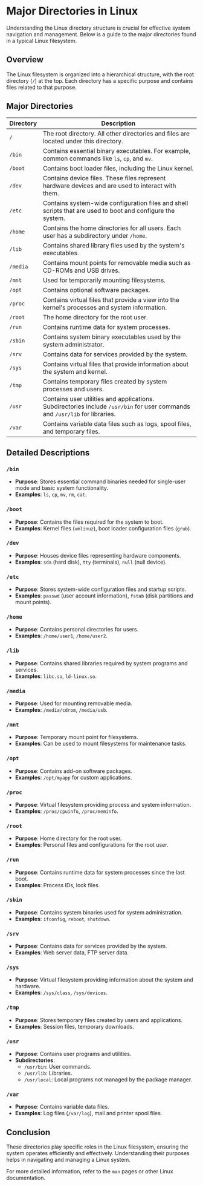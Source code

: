 # Major Directories in Linux

Understanding the Linux directory structure is crucial for effective system navigation and management. Below is a guide to the major directories found in a typical Linux filesystem.

## Overview

The Linux filesystem is organized into a hierarchical structure, with the root directory (`/`) at the top. Each directory has a specific purpose and contains files related to that purpose.

## Major Directories

| Directory  | Description |
|------------|-------------|
| `/`        | The root directory. All other directories and files are located under this directory. |
| `/bin`     | Contains essential binary executables. For example, common commands like `ls`, `cp`, and `mv`. |
| `/boot`    | Contains boot loader files, including the Linux kernel. |
| `/dev`     | Contains device files. These files represent hardware devices and are used to interact with them. |
| `/etc`     | Contains system-wide configuration files and shell scripts that are used to boot and configure the system. |
| `/home`    | Contains the home directories for all users. Each user has a subdirectory under `/home`. |
| `/lib`     | Contains shared library files used by the system's executables. |
| `/media`   | Contains mount points for removable media such as CD-ROMs and USB drives. |
| `/mnt`     | Used for temporarily mounting filesystems. |
| `/opt`     | Contains optional software packages. |
| `/proc`    | Contains virtual files that provide a view into the kernel's processes and system information. |
| `/root`    | The home directory for the root user. |
| `/run`     | Contains runtime data for system processes. |
| `/sbin`    | Contains system binary executables used by the system administrator. |
| `/srv`     | Contains data for services provided by the system. |
| `/sys`     | Contains virtual files that provide information about the system and kernel. |
| `/tmp`     | Contains temporary files created by system processes and users. |
| `/usr`     | Contains user utilities and applications. Subdirectories include `/usr/bin` for user commands and `/usr/lib` for libraries. |
| `/var`     | Contains variable data files such as logs, spool files, and temporary files. |

## Detailed Descriptions

### `/bin`
- **Purpose**: Stores essential command binaries needed for single-user mode and basic system functionality.
- **Examples**: `ls`, `cp`, `mv`, `rm`, `cat`.

### `/boot`
- **Purpose**: Contains the files required for the system to boot.
- **Examples**: Kernel files (`vmlinuz`), boot loader configuration files (`grub`).

### `/dev`
- **Purpose**: Houses device files representing hardware components.
- **Examples**: `sda` (hard disk), `tty` (terminals), `null` (null device).

### `/etc`
- **Purpose**: Stores system-wide configuration files and startup scripts.
- **Examples**: `passwd` (user account information), `fstab` (disk partitions and mount points).

### `/home`
- **Purpose**: Contains personal directories for users.
- **Examples**: `/home/user1`, `/home/user2`.

### `/lib`
- **Purpose**: Contains shared libraries required by system programs and services.
- **Examples**: `libc.so`, `ld-linux.so`.

### `/media`
- **Purpose**: Used for mounting removable media.
- **Examples**: `/media/cdrom`, `/media/usb`.

### `/mnt`
- **Purpose**: Temporary mount point for filesystems.
- **Examples**: Can be used to mount filesystems for maintenance tasks.

### `/opt`
- **Purpose**: Contains add-on software packages.
- **Examples**: `/opt/myapp` for custom applications.

### `/proc`
- **Purpose**: Virtual filesystem providing process and system information.
- **Examples**: `/proc/cpuinfo`, `/proc/meminfo`.

### `/root`
- **Purpose**: Home directory for the root user.
- **Examples**: Personal files and configurations for the root user.

### `/run`
- **Purpose**: Contains runtime data for system processes since the last boot.
- **Examples**: Process IDs, lock files.

### `/sbin`
- **Purpose**: Contains system binaries used for system administration.
- **Examples**: `ifconfig`, `reboot`, `shutdown`.

### `/srv`
- **Purpose**: Contains data for services provided by the system.
- **Examples**: Web server data, FTP server data.

### `/sys`
- **Purpose**: Virtual filesystem providing information about the system and hardware.
- **Examples**: `/sys/class`, `/sys/devices`.

### `/tmp`
- **Purpose**: Stores temporary files created by users and applications.
- **Examples**: Session files, temporary downloads.

### `/usr`
- **Purpose**: Contains user programs and utilities.
- **Subdirectories**:
  - `/usr/bin`: User commands.
  - `/usr/lib`: Libraries.
  - `/usr/local`: Local programs not managed by the package manager.

### `/var`
- **Purpose**: Contains variable data files.
- **Examples**: Log files (`/var/log`), mail and printer spool files.

## Conclusion

These directories play specific roles in the Linux filesystem, ensuring the system operates efficiently and effectively. Understanding their purposes helps in navigating and managing a Linux system.

For more detailed information, refer to the `man` pages or other Linux documentation.
